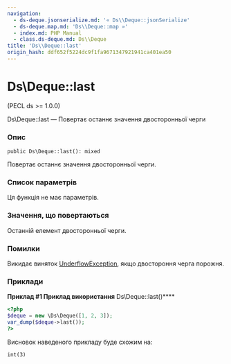 ```yaml
---
navigation:
  - ds-deque.jsonserialize.md: '« Ds\\Deque::jsonSerialize'
  - ds-deque.map.md: 'Ds\\Deque::map »'
  - index.md: PHP Manual
  - class.ds-deque.md: Ds\\Deque
title: 'Ds\\Deque::last'
origin_hash: ddf652f5224dc9f1fa9671347921941ca401ea50
---
```

# Ds\\Deque::last

(PECL ds >= 1.0.0)

Ds\\Deque::last — Повертає останнє значення двосторонньої черги

### Опис

```methodsynopsis
public Ds\Deque::last(): mixed
```

Повертає останнє значення двосторонньої черги.

### Список параметрів

Ця функція не має параметрів.

### Значення, що повертаються

Останній елемент двосторонньої черги.

### Помилки

Викидає виняток [UnderflowException](class.underflowexception.md), якщо двостороння черга порожня.

### Приклади

**Приклад #1 Приклад використання** Ds\\Deque::last()\*\*\*\*

```php
<?php
$deque = new \Ds\Deque([1, 2, 3]);
var_dump($deque->last());
?>
```

Висновок наведеного прикладу буде схожим на:

```
int(3)
```
